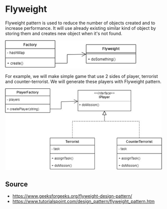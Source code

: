 # Flyweight

Flyweight pattern is used to reduce the number of objects created and to increase performance. It will use already existing similar kind of object by storing them and creates new object when it's not found.

![base](img/base.jpg)

For example, we will make simple game that use 2 sides of player, terrorist and counter-terrorist. We will generate these players with Flyweight pattern.

![example](img/example.jpg)

## Source
- https://www.geeksforgeeks.org/flyweight-design-pattern/
- https://www.tutorialspoint.com/design_pattern/flyweight_pattern.htm